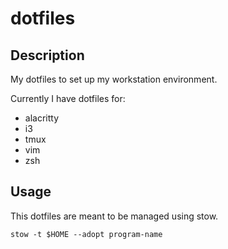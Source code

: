 # dotfiles

## Description

My dotfiles to set up my workstation environment.

Currently I have dotfiles for:
* alacritty
* i3
* tmux
* vim
* zsh

## Usage

This dotfiles are meant to be managed using stow. 

```stow -t $HOME --adopt program-name```

